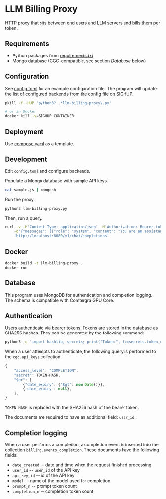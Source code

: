 # LLM Billing Proxy

HTTP proxy that sits between end users and LLM servers and bills them per token.

## Requirements

* Python packages from [requirements.txt](requirements.txt)
* Mongo database (CGC-compatible, see section *Database* below)

## Configuration

See [config.toml](config.toml) for an example configuration file.
The program will update the list of configured backends from the config file
on SIGHUP.

```sh
pkill -f -HUP 'python3? .*llm-billing-proxy\.py'

# or in Docker
docker kill -s=SIGHUP CONTAINER
```

## Deployment

Use [compose.yaml](compose.yaml) as a template.

## Development

Edit `config.toml` and configure backends.

Populate a Mongo database with sample API keys.

```sh
cat sample.js | mongosh
```

Run the proxy.

```sh
python3 llm-billing-proxy.py
```

Then, run a query.

```sh
curl -v -H'Content-Type: application/json' -H'Authorization: Bearer token2' \
    -d'{"messages": [{"role": "system", "content": "You are an assistant."}, {"role": "user", "content": "Write a limerick about python exceptions"}], "model": "llama31-70b", "stream": true}' \
    'http://localhost:8080/v1/chat/completions'
```

## Docker

```sh
docker build -t llm-billing-proxy .
docker run 
```
## Database

This program uses MongoDB for authentication and completion logging.
The schema is compatible with Comtergra GPU Core.

## Authentication

Users authenticate via bearer tokens.
Tokens are stored in the database as SHA256 hashes.
They can be generated by the following command:

```sh
python3 -c 'import hashlib, secrets; print("Token:", t:=secrets.token_urlsafe(64)); print("Hash:", hashlib.sha256(t.encode()).hexdigest())'
```

When a user attempts to authenticate, the following query is performed to the
`cgc.api_keys` collection.

```js
{
    "access_level": "COMPLETION",
    "secret": TOKEN-HASH,
    "$or": [
        {"date_expiry": {"$gt": new Date()}},
        {"date_expiry": null},
    ],
}
```

`TOKEN-HASH` is replaced with the SHA256 hash of the bearer token.

The documents are required to have an additional field: `user_id`.

## Completion logging

When a user performs a completion, a completion event is inserted into the
collection `billing.events_completion`.
These documents have the following fields:

* `date_created` -- date and time when the request finished processing
* `user_id` -- `user_id` of the API key
* `api_key_id` -- id of the API key
* `model` -- name of the model used for completion
* `prompt_n` -- prompt token count
* `completion_n` -- completion token count
